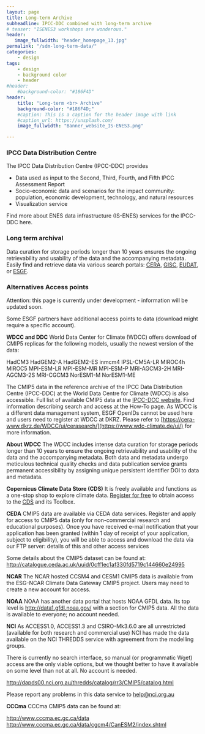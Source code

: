 ```yaml
---
layout: page
title: Long-term Archive
subheadline: IPCC-DDC combined with long-term archive
# teaser: "ISENES3 workshops are wonderous."
header:
   image_fullwidth: "header_homepage_13.jpg"
permalink: "/sdm-long-term-data/"
categories:
    - design
tags:
    - design
    - background color
    - header
#header:
    #background-color: "#186F4D"
header:
    title: "Long-term <br> Archive"
    background-color: "#186F4D;"
    #caption: This is a caption for the header image with link
    #caption_url: https://unsplash.com/
    image_fullwidth: "Banner_website_IS-ENES3.png"

---
```


### IPCC Data Distribution Centre

The IPCC Data Distribution Centre (IPCC-DDC) provides
- Data used as input to the Second, Third, Fourth, and Fifth IPCC Assessment Report
- Socio-economic data and scenarios for the impact community: population, economic development, technology, and natural resources
- Visualization service

Find more about ENES data infrastructure (IS-ENES) services for the IPCC-DDC here.


### Long term archival 

Data curation for storage periods longer than 10 years ensures the ongoing retrievability and usability of the data and the accompanying metadata. Easily find and retrieve data via various search portals: [CERA](https://www.wdc-climate.de/ui/), [GISC](https://gisc.dwd.de/wisportal/#), [EUDAT](https://sp.eudat.eu/catalog/resources/33bc21d5-f53d-4eed-9a15-56f98f5c7f69), or [ESGF](https://esgf.llnl.gov/). 

### Alternatives Access points

Attention: this page is currently under development - information will be updated soon.

Some ESGF partners have additional access points to data (download might require a specific account).

**WDCC and DDC**
World Data Center for Climate (WDCC) offers download of CMIP5 replicas for the following models, usually the newest version of the data:

HadCM3  HadGEM2-A  HadGEM2-ES  inmcm4  IPSL-CM5A-LR  MIROC4h  MIROC5  MPI-ESM-LR  MPI-ESM-MR  MPI-ESM-P  MRI-AGCM3-2H  MRI-AGCM3-2S  MRI-CGCM3  NorESM1-M  NorESM1-ME

The CMIP5 data in the reference archive of the IPCC Data Distribution Centre (IPCC-DDC) at the World Data Centre for Climate (WDCC) is also accessible. Full list of available CMIP5 data at the [IPCC-DCC website](https://www.ipcc-data.org/sim/gcm_monthly/AR5/Reference-Archive.html). Find information describing search and access at the How-To page. As WDCC is a different data management system, ESGF OpenIDs cannot be used here and users need to register at WDCC at DKRZ. Please refer to [https://cera-www.dkrz.de/WDCC/ui/cerasearch/](https://www.wdc-climate.de/ui/) for more information.

**About WDCC**
The WDCC includes intense data curation for storage periods longer than 10 years to ensure the ongoing retrievability and usability of the data and the accompanying metadata. Both data and metadata undergo meticulous technical quality checks and data publication service grants permanent accessibility by assigning unique persistent identifier DOI to data and metadata.

**Copernicus Climate Data Store (CDS)**
It is freely available and functions as a one-stop shop to explore climate data. [Register for free](https://cds.climate.copernicus.eu/user/register) to obtain access to the [CDS](https://cds.climate.copernicus.eu/vision) and its Toolbox.

**CEDA**
CMIP5 data are available via CEDA data services. Register and apply for access to CMIP5 data (only for non-commercial research and educational purposes).
Once you have received e-mail notification that your application has been granted (within 1 day of receipt of your application, subject to eligibility), you will be able to access and download the data via our FTP server:  details of this and other access services

Some details about the CMIP5 dataset can be found at:
http://catalogue.ceda.ac.uk/uuid/0cff1ec1af330fd5719c144660e24995
 

**NCAR**
The NCAR hosted CCSM4 and CESM1 CMIP5 data is available from the ESG-NCAR Climate Data Gateway CMIP5 project. Users may need to create a new account for access.

**NOAA**
NOAA has another data portal that hosts NOAA GFDL data.  Its top level is http://data1.gfdl.noaa.gov/  with a section for CMIP5 data.  All the
data is available to everyone; no account needed.

**NCI**
As ACCESS1.0, ACCESS1.3 and CSIRO-Mk3.6.0 are all unrestricted (available for both research and commercial use) NCI has made the data available on the NCI THREDDS service with agreement from the modelling groups.

There is currently no search interface, so manual (or programmatic Wget) access are the only viable options, but we thought better to have it available on some level than not at all. No account is needed.

http://dapds00.nci.org.au/thredds/catalog/rr3/CMIP5/catalog.html

Please report any problems in this data service to help@nci.org.au

**CCCma**
CCCma CMIP5 data can be found at:

http://www.cccma.ec.gc.ca/data
http://www.cccma.ec.gc.ca/data/cgcm4/CanESM2/index.shtml

